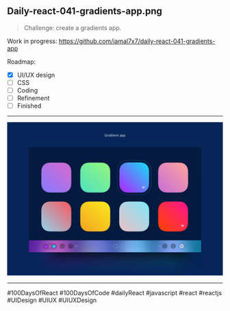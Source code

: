 ## Daily-react-041-gradients-app.png

> Challenge: create a gradients app.

Work in progress: https://github.com/jamal7x7/daily-react-041-gradients-app



Roadmap:

- [x] UI/UX design
- [ ] CSS
- [ ] Coding
- [ ] Refinement
- [ ] Finished

---

![Alt text](src/images/daily-react-041-gradients-app.png?raw=true "App UI")

---

#100DaysOfReact #100DaysOfCode #dailyReact #javascript #react #reactjs #UIDesign #UIUX #UIUXDesign


